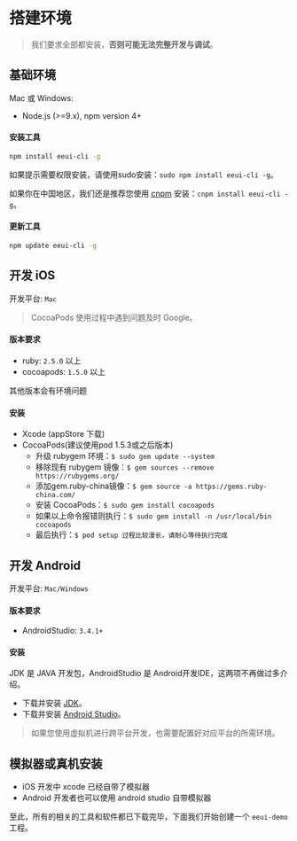 # 搭建环境

> 我们要求全部都安装，**否则可能无法完整开发与调试**。

## 基础环境

Mac 或 Windows: 

* Node.js (>=9.x), npm version 4+ 

#### 安装工具

```bash
npm install eeui-cli -g
```

如果提示需要权限安装，请使用sudo安装：`sudo npm install eeui-cli -g`。

如果你在中国地区，我们还是推荐您使用 [cnpm](https://npm.taobao.org/) 安装：`cnpm install eeui-cli -g`。

#### 更新工具

```bash
npm update eeui-cli -g
```

## 开发 iOS

开发平台: `Mac`
> CocoaPods 使用过程中遇到问题及时 Google。

#### 版本要求

- ruby: `2.5.0` 以上
- cocoapods: `1.5.0` 以上

其他版本会有环境问题

#### 安装

* Xcode (appStore 下载)
* CocoaPods(建议使用pod 1.5.3或之后版本)
    * 升级 rubygem 环境：`$ sudo gem update --system`
    * 移除现有 rubygem 镜像：`$ gem sources --remove https://rubygems.org/`
    * 添加gem.ruby-china镜像：`$ gem source -a https://gems.ruby-china.com/`
    * 安装 CocoaPods：`$ sudo gem install cocoapods`
    * 如果以上命令报错则执行：`$ sudo gem install -n /usr/local/bin cocoapods`
    * 最后执行：`$ pod setup 过程比较漫长，请耐心等待执行完成`

## 开发 Android

开发平台: `Mac/Windows`

#### 版本要求

- AndroidStudio: `3.4.1+`

#### 安装

JDK 是 JAVA 开发包，AndroidStudio 是 Android开发IDE，这两项不再做过多介绍。

* 下载并安装 [JDK](http://www.oracle.com/technetwork/java/javase/downloads/jdk8-downloads-2133151.html)。
* 下载并安装 [Android Studio](https://developer.android.google.cn/studio/index.html)。

> 如果您使用虚拟机进行跨平台开发，也需要配置好对应平台的所需环境。

## 模拟器或真机安装

* iOS 开发中 xcode 已经自带了模拟器
* Android 开发者也可以使用 android studio 自带模拟器

至此，所有的相关的工具和软件都已下载完毕，下面我们开始创建一个 `eeui-demo` 工程。

